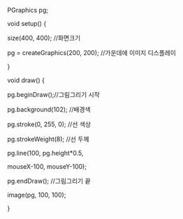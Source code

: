 PGraphics pg;

void setup() {

size(400, 400); //화면크기

pg = createGraphics(200, 200); //가운데에 이미지 디스플레이

}

void draw() {

pg.beginDraw();//그림그리기 시작

pg.background(102); //배경색

pg.stroke(0, 255, 0); //선 색상

pg.strokeWeight(8); //선 두께

pg.line(100, pg.height*0.5, 

mouseX-100, mouseY-100);

pg.endDraw(); //그림그리기 끝

image(pg, 100, 100);

} 
